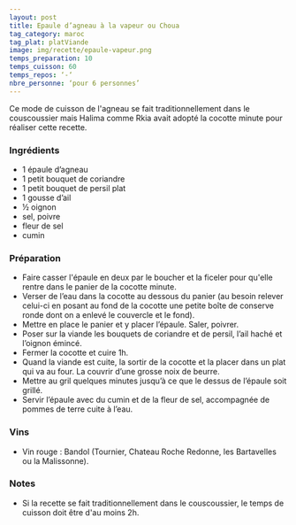 ```yaml
---
layout: post
title: Epaule d’agneau à la vapeur ou Choua
tag_category: maroc
tag_plat: platViande
image: img/recette/epaule-vapeur.png
temps_preparation: 10
temps_cuisson: 60
temps_repos: ‘-‘
nbre_personne: ‘pour 6 personnes’
---
```

Ce mode de cuisson de l'agneau se fait traditionnellement dans le couscoussier mais Halima comme Rkia avait adopté la cocotte minute pour réaliser cette recette.

### Ingrédients
* 1 épaule d’agneau
* 1 petit bouquet de coriandre
* 1 petit bouquet de persil plat
* 1 gousse d’ail
* ½ oignon
* sel, poivre
* fleur de sel
* cumin

### Préparation
* Faire casser l'épaule en deux par le boucher et la ficeler pour qu'elle rentre dans le panier de la cocotte minute.
* Verser de l’eau dans la cocotte au dessous du panier (au besoin relever celui-ci en posant au fond de la cocotte une petite boîte de conserve ronde dont on a enlevé le couvercle et le fond).
* Mettre en place le panier et y placer l’épaule. Saler, poivrer.
* Poser sur la viande les bouquets de coriandre et de persil, l’ail haché et l’oignon émincé.
* Fermer la cocotte et cuire 1h.
* Quand la viande est cuite, la sortir de la cocotte et la placer dans un plat qui va au four. La couvrir d’une grosse noix de beurre.
* Mettre au gril quelques minutes jusqu’à ce que le dessus de l’épaule soit grillé.
* Servir l’épaule avec du cumin et de la fleur de sel, accompagnée de pommes de terre cuite à l’eau.

### Vins
* Vin rouge : Bandol (Tournier, Chateau Roche Redonne, les Bartavelles ou la Malissonne).

### Notes
* Si la recette se fait traditionnellement dans le couscoussier, le temps de cuisson doit être d'au moins 2h.
